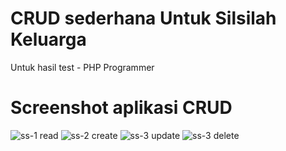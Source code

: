# CRUD sederhana Untuk Silsilah Keluarga
Untuk hasil test - PHP Programmer 

# Screenshot aplikasi CRUD
<img src="/screenshot/img-1" alt="ss-1 read">

<img src="/screenshot/img-2" alt="ss-2 create">

<img src="/screenshot/img-3" alt="ss-3 update">

<img src="/screenshot/img-4" alt="ss-3 delete">
